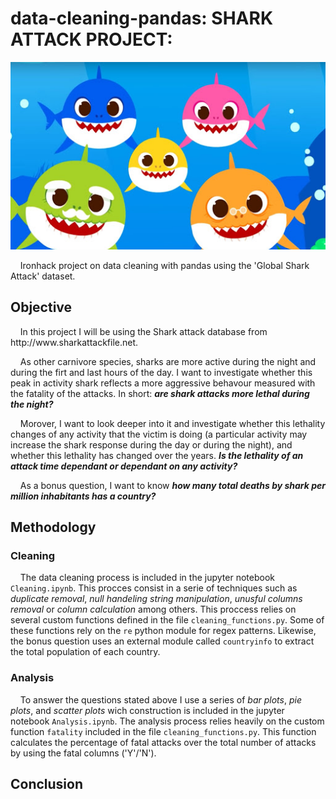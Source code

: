 # data-cleaning-pandas: SHARK ATTACK PROJECT: 

<img src="babyshark.jpg" alt="Sharks"
	title="Very aggresive sharks" width="2000" height="300"/>

<p>&nbsp;&nbsp;&nbsp;&nbsp;Ironhack project on data cleaning with pandas using the 'Global Shark Attack' dataset.

## Objective
<p>&nbsp;&nbsp;&nbsp;&nbsp;In this project I will be using the Shark attack database from http://www.sharkattackfile.net.

<p>&nbsp;&nbsp;&nbsp;&nbsp;As other carnivore species, sharks are more active during the night and during the firt and last hours of the day. I want to investigate whether this peak in activity shark reflects a more aggressive behavour measured with the fatality of the attacks. In short: <strong><em>are shark attacks more lethal during the night?</em></strong> 
<p>&nbsp;&nbsp;&nbsp;&nbsp;Morover, I want to look deeper into it and investigate whether this lethality changes of any activity that the victim is doing (a particular activity may increase the shark response during the day or during the night), and whether this lethality has changed over the years. <strong><em>Is the lethality of an attack time dependant or dependant on any activity?</em></strong>
<p>&nbsp;&nbsp;&nbsp;&nbsp;As a bonus question, I want to know <strong><em>how many total deaths by shark per million inhabitants has a country?</em></strong>

## Methodology
### Cleaning
&nbsp;&nbsp;&nbsp;&nbsp;The data cleaning process is included in the jupyter notebook `Cleaning.ipynb`. This procces consist in a serie of techniques such as <em>duplicate removal</em>, <em>null handeling</em> <em>string manipulation</em>, <em>unusful columns removal</em> or <em>column calculation</em> among others. This proccess relies on several custom functions defined in the file `cleaning_functions.py`. Some of these functions rely on the `re` python module for regex patterns. Likewise, the bonus question uses an external module called `countryinfo` to extract the total population of each country. 
### Analysis
&nbsp;&nbsp;&nbsp;&nbsp;To answer the questions stated above I use a series of <em>bar plots</em>, <em>pie plots</em>, and <em>scatter plots</em> wich construction is included in the jupyter notebook `Analysis.ipynb`. The analysis process relies heavily on the custom function `fatality` included in the file `cleaning_functions.py`. This function calculates the percentage of fatal attacks over the total number of attacks by using the fatal columns ('Y'/'N').
## Conclusion
&nbsp;&nbsp;&nbsp;&nbsp; 